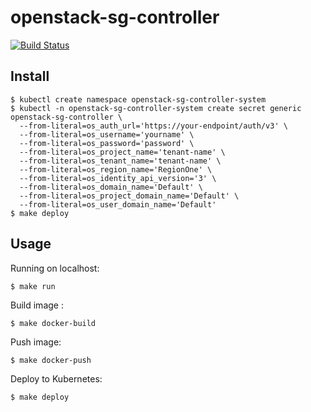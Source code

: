 # openstack-sg-controller

[![Build Status](https://travis-ci.org/takaishi/openstack-sg-controller.svg?branch=master)](https://travis-ci.org/takaishi/openstack-sg-controller)

## Install

```
$ kubectl create namespace openstack-sg-controller-system
$ kubectl -n openstack-sg-controller-system create secret generic openstack-sg-controller \
  --from-literal=os_auth_url='https://your-endpoint/auth/v3' \
  --from-literal=os_username='yourname' \
  --from-literal=os_password='password' \
  --from-literal=os_project_name='tenant-name' \
  --from-literal=os_tenant_name='tenant-name' \
  --from-literal=os_region_name='RegionOne' \
  --from-literal=os_identity_api_version='3' \
  --from-literal=os_domain_name='Default' \
  --from-literal=os_project_domain_name='Default' \
  --from-literal=os_user_domain_name='Default'
$ make deploy
```

## Usage

Running on localhost:

```
$ make run
```

Build image :

```
$ make docker-build
```

Push image:

```
$ make docker-push
```

Deploy to Kubernetes:

```
$ make deploy
```